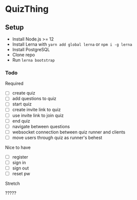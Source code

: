 # QuizThing

## Setup

- Install Node.js >= 12
- Install Lerna with `yarn add global lerna` or `npm i -g lerna`
- Install PostgreSQL
- Clone repo
- Run `lerna bootstrap`

### Todo

Required

- [ ] create quiz
- [ ] add questions to quiz
- [ ] start quiz
- [ ] create invite link to quiz
- [ ] use invite link to join quiz
- [ ] end quiz
- [ ] navigate between questions
- [ ] websocket connection between quiz runner and clients
- [ ] move users through quiz as runner's behest

Nice to have

- [ ] register
- [ ] sign in
- [ ] sign out
- [ ] reset pw

Stretch

?????
